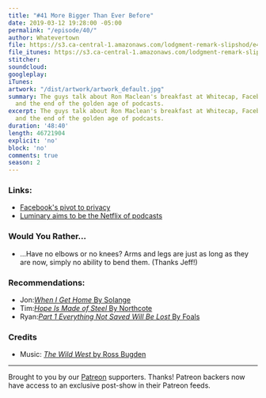 ```yaml
---
title: "#41 More Bigger Than Ever Before"
date: 2019-03-12 19:28:00 -05:00
permalink: "/episode/40/"
author: Whatevertown
file: https://s3.ca-central-1.amazonaws.com/lodgment-remark-slipshod/e41.mp3
file_itunes: https://s3.ca-central-1.amazonaws.com/lodgment-remark-slipshod/e41.m4a
stitcher: 
soundcloud: 
googleplay: 
iTunes: 
artwork: "/dist/artwork/artwork_default.jpg"
summary: The guys talk about Ron Maclean's breakfast at Whitecap, Facebook privacy,
  and the end of the golden age of podcasts.
excerpt: The guys talk about Ron Maclean's breakfast at Whitecap, Facebook privacy,
  and the end of the golden age of podcasts.
duration: '48:40'
length: 46721904
explicit: 'no'
block: 'no'
comments: true
season: 2
---
```


### Links:
- [Facebook's pivot to privacy](https://www.theverge.com/interface/2019/3/6/18253922/facebook-privacy-meaning-implications-mark-zuckerberg-pivot-analysis-interface-casey-newton)
- [Luminary aims to be the Netflix of podcasts](https://www.nytimes.com/2019/03/03/business/media/luminary-media-podcast-app.html)

### Would You Rather…
- …Have no elbows or no knees? Arms and legs are just as long as they are now, simply no ability to bend them. (Thanks Jeff!)

### Recommendations:
- Jon:[*When I Get Home* By Solange](https://open.spotify.com/album/4WF4HvVT7VjGnVjxjoCR6w?si=MMOFw5m6T36ftn7t97bNEQ)
- Tim:[*Hope Is Made of Steel* By Northcote](https://open.spotify.com/album/7tefnClE8qN0ueSP3AX8mP?si=-oGghoabShGHjJPVvwUoww)
- Ryan:[*Part 1 Everything Not Saved Will Be Lost* By Foals](https://open.spotify.com/album/7tefnClE8qN0ueSP3AX8mP?si=-oGghoabShGHjJPVvwUoww)

### Credits
- Music: [*The Wild West* by Ross Bugden](https://www.youtube.com/watch?v=VDPMAuv-3nk)

---

Brought to you by our [Patreon](https://www.patreon.com/whatevertown) supporters. Thanks! Patreon backers now have access to an exclusive post-show in their Patreon feeds.
